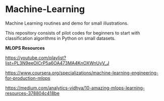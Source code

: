 # Machine-Learning
Machine Learning routines and demo for small illustrations.

This repository consists of pilot codes for beginners to start with classification algorithms in Python on small datasets.

**MLOPS Resources**

<https://youtube.com/playlist?list=PL3N9eeOlCrP5a6OA473MA4KnOXWnUyV_J>

<https://www.coursera.org/specializations/machine-learning-engineering-for-production-mlops>

<https://medium.com/analytics-vidhya/10-amazing-mlops-learning-resources-378804c418be>
